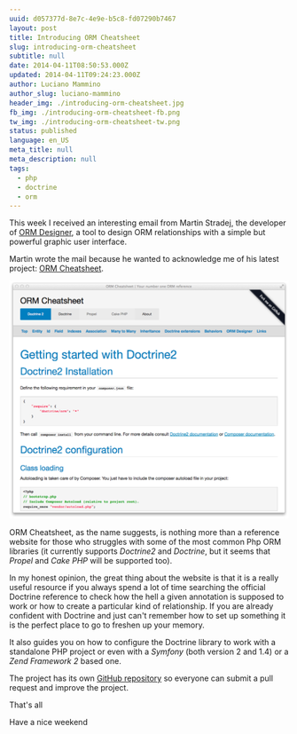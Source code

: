 ```yaml
---
uuid: d057377d-8e7c-4e9e-b5c8-fd07290b7467
layout: post
title: Introducing ORM Cheatsheet
slug: introducing-orm-cheatsheet
subtitle: null
date: 2014-04-11T08:50:53.000Z
updated: 2014-04-11T09:24:23.000Z
author: Luciano Mammino
author_slug: luciano-mammino
header_img: ./introducing-orm-cheatsheet.jpg
fb_img: ./introducing-orm-cheatsheet-fb.png
tw_img: ./introducing-orm-cheatsheet-tw.png
status: published
language: en_US
meta_title: null
meta_description: null
tags:
  - php
  - doctrine
  - orm
---
```


This week I received an interesting email from Martin Stradej, the developer of [ORM Designer](http://www.orm-designer.com), a tool to design ORM relationships with a simple but powerful graphic user interface.

Martin wrote the mail because he wanted to acknowledge me of his latest project: [ORM Cheatsheet](http://ormcheatsheet.com).

[![ORM Cheatsheet homepage screenshoot](./orm-cheatsheet-screenshoot.png)](http://ormcheatsheet.com)

ORM Cheatsheet, as the name suggests, is nothing more than a reference website for those who struggles with some of the most common Php ORM libraries (it currently supports _Doctrine2_ and _Doctrine_, but it seems that _Propel_ and _Cake PHP_ will be supported too).

In my honest opinion, the great thing about the website is that it is a really useful resource if you always spend a lot of time searching the official Doctrine reference to check how the hell a given annotation is supposed to work or how to create a particular kind of relationship. If you are already confident with Doctrine and just can't remember how to set up something it is the perfect place to go to freshen up your memory.

It also guides you on how to configure the Doctrine library to work with a standalone PHP project or even with a _Symfony_ (both version 2 and 1.4) or a _Zend Framework 2_ based one.

The project has its own [GitHub repository](https://github.com/atlantic18/ormcheatsheet) so everyone can submit a pull request and improve the project.

That's all

Have a nice weekend
